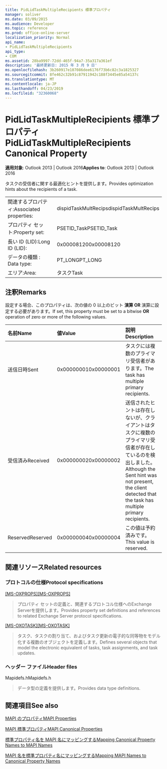 ```yaml
---
title: PidLidTaskMultipleRecipients 標準プロパティ
manager: soliver
ms.date: 03/09/2015
ms.audience: Developer
ms.topic: reference
ms.prod: office-online-server
localization_priority: Normal
api_name:
- PidLidTaskMultipleRecipients
api_type:
- COM
ms.assetid: 28ba9997-72dd-465f-94a7-35a317a361ef
description: '最終更新日: 2015 年 3 月 9 日'
ms.openlocfilehash: 3b260917e107086dee6176f73b6c82c3a1825327
ms.sourcegitcommit: 8fe462c32b91c87911942c188f3445e85a54137c
ms.translationtype: MT
ms.contentlocale: ja-JP
ms.lasthandoff: 04/23/2019
ms.locfileid: "32360068"
---
```

# <a name="pidlidtaskmultiplerecipients-canonical-property"></a><span data-ttu-id="c9f8a-103">PidLidTaskMultipleRecipients 標準プロパティ</span><span class="sxs-lookup"><span data-stu-id="c9f8a-103">PidLidTaskMultipleRecipients Canonical Property</span></span>

  
  
<span data-ttu-id="c9f8a-104">**適用対象**: Outlook 2013 | Outlook 2016</span><span class="sxs-lookup"><span data-stu-id="c9f8a-104">**Applies to**: Outlook 2013 | Outlook 2016</span></span> 
  
<span data-ttu-id="c9f8a-105">タスクの受信者に関する最適化ヒントを提供します。</span><span class="sxs-lookup"><span data-stu-id="c9f8a-105">Provides optimization hints about the recipients of a task.</span></span>
  
|||
|:-----|:-----|
|<span data-ttu-id="c9f8a-106">関連するプロパティ:</span><span class="sxs-lookup"><span data-stu-id="c9f8a-106">Associated properties:</span></span>  <br/> |<span data-ttu-id="c9f8a-107">dispidTaskMultRecips</span><span class="sxs-lookup"><span data-stu-id="c9f8a-107">dispidTaskMultRecips</span></span>  <br/> |
|<span data-ttu-id="c9f8a-108">プロパティ セット:</span><span class="sxs-lookup"><span data-stu-id="c9f8a-108">Property set:</span></span>  <br/> |<span data-ttu-id="c9f8a-109">PSETID_Task</span><span class="sxs-lookup"><span data-stu-id="c9f8a-109">PSETID_Task</span></span>  <br/> |
|<span data-ttu-id="c9f8a-110">長い ID (LID):</span><span class="sxs-lookup"><span data-stu-id="c9f8a-110">Long ID (LID):</span></span>  <br/> |<span data-ttu-id="c9f8a-111">0x00008120</span><span class="sxs-lookup"><span data-stu-id="c9f8a-111">0x00008120</span></span>  <br/> |
|<span data-ttu-id="c9f8a-112">データの種類 : </span><span class="sxs-lookup"><span data-stu-id="c9f8a-112">Data type:</span></span>  <br/> |<span data-ttu-id="c9f8a-113">PT_LONG</span><span class="sxs-lookup"><span data-stu-id="c9f8a-113">PT_LONG</span></span>  <br/> |
|<span data-ttu-id="c9f8a-114">エリア:</span><span class="sxs-lookup"><span data-stu-id="c9f8a-114">Area:</span></span>  <br/> |<span data-ttu-id="c9f8a-115">タスク</span><span class="sxs-lookup"><span data-stu-id="c9f8a-115">Task</span></span>  <br/> |
   
## <a name="remarks"></a><span data-ttu-id="c9f8a-116">注釈</span><span class="sxs-lookup"><span data-stu-id="c9f8a-116">Remarks</span></span>

<span data-ttu-id="c9f8a-117">設定する場合、このプロパティは、次の値の 0 以上のビット **演算 OR** 演算に設定する必要があります。</span><span class="sxs-lookup"><span data-stu-id="c9f8a-117">If set, this property must be set to a bitwise **OR** operation of zero or more of the following values.</span></span> 
  
|<span data-ttu-id="c9f8a-118">**名前**</span><span class="sxs-lookup"><span data-stu-id="c9f8a-118">**Name**</span></span>|<span data-ttu-id="c9f8a-119">**値**</span><span class="sxs-lookup"><span data-stu-id="c9f8a-119">**Value**</span></span>|<span data-ttu-id="c9f8a-120">**説明**</span><span class="sxs-lookup"><span data-stu-id="c9f8a-120">**Description**</span></span>|
|:-----|:-----|:-----|
|<span data-ttu-id="c9f8a-121">送信日時</span><span class="sxs-lookup"><span data-stu-id="c9f8a-121">Sent</span></span>  <br/> |<span data-ttu-id="c9f8a-122">0x00000001</span><span class="sxs-lookup"><span data-stu-id="c9f8a-122">0x00000001</span></span>  <br/> |<span data-ttu-id="c9f8a-123">タスクには複数のプライマリ受信者があります。</span><span class="sxs-lookup"><span data-stu-id="c9f8a-123">The task has multiple primary recipients.</span></span>  <br/> |
|<span data-ttu-id="c9f8a-124">受信済み</span><span class="sxs-lookup"><span data-stu-id="c9f8a-124">Received</span></span>  <br/> |<span data-ttu-id="c9f8a-125">0x00000002</span><span class="sxs-lookup"><span data-stu-id="c9f8a-125">0x00000002</span></span>  <br/> |<span data-ttu-id="c9f8a-126">送信されたヒントは存在しないが、クライアントはタスクに複数のプライマリ受信者が存在しているのを検出しました。</span><span class="sxs-lookup"><span data-stu-id="c9f8a-126">Although the Sent hint was not present, the client detected that the task has multiple primary recipients.</span></span>  <br/> |
|<span data-ttu-id="c9f8a-127">Reserved</span><span class="sxs-lookup"><span data-stu-id="c9f8a-127">Reserved</span></span>  <br/> |<span data-ttu-id="c9f8a-128">0x00000004</span><span class="sxs-lookup"><span data-stu-id="c9f8a-128">0x00000004</span></span>  <br/> |<span data-ttu-id="c9f8a-129">この値は予約済みです。</span><span class="sxs-lookup"><span data-stu-id="c9f8a-129">This value is reserved.</span></span>  <br/> |
   
## <a name="related-resources"></a><span data-ttu-id="c9f8a-130">関連リソース</span><span class="sxs-lookup"><span data-stu-id="c9f8a-130">Related resources</span></span>

### <a name="protocol-specifications"></a><span data-ttu-id="c9f8a-131">プロトコルの仕様</span><span class="sxs-lookup"><span data-stu-id="c9f8a-131">Protocol specifications</span></span>

<span data-ttu-id="c9f8a-132">[[MS-OXPROPS]](https://msdn.microsoft.com/library/f6ab1613-aefe-447d-a49c-18217230b148%28Office.15%29.aspx)</span><span class="sxs-lookup"><span data-stu-id="c9f8a-132">[[MS-OXPROPS]](https://msdn.microsoft.com/library/f6ab1613-aefe-447d-a49c-18217230b148%28Office.15%29.aspx)</span></span>
  
> <span data-ttu-id="c9f8a-133">プロパティ セットの定義と、関連するプロトコル仕様へのExchange Serverを提供します。</span><span class="sxs-lookup"><span data-stu-id="c9f8a-133">Provides property set definitions and references to related Exchange Server protocol specifications.</span></span>
    
<span data-ttu-id="c9f8a-134">[[MS-OXOTASK]](https://msdn.microsoft.com/library/55600ec0-6195-4730-8436-59c7931ef27e%28Office.15%29.aspx)</span><span class="sxs-lookup"><span data-stu-id="c9f8a-134">[[MS-OXOTASK]](https://msdn.microsoft.com/library/55600ec0-6195-4730-8436-59c7931ef27e%28Office.15%29.aspx)</span></span>
  
> <span data-ttu-id="c9f8a-135">タスク、タスクの割り当て、およびタスク更新の電子的な同等物をモデル化する複数のオブジェクトを定義します。</span><span class="sxs-lookup"><span data-stu-id="c9f8a-135">Defines several objects that model the electronic equivalent of tasks, task assignments, and task updates.</span></span>
    
### <a name="header-files"></a><span data-ttu-id="c9f8a-136">ヘッダー ファイル</span><span class="sxs-lookup"><span data-stu-id="c9f8a-136">Header files</span></span>

<span data-ttu-id="c9f8a-137">Mapidefs.h</span><span class="sxs-lookup"><span data-stu-id="c9f8a-137">Mapidefs.h</span></span>
  
> <span data-ttu-id="c9f8a-138">データ型の定義を提供します。</span><span class="sxs-lookup"><span data-stu-id="c9f8a-138">Provides data type definitions.</span></span>
    
## <a name="see-also"></a><span data-ttu-id="c9f8a-139">関連項目</span><span class="sxs-lookup"><span data-stu-id="c9f8a-139">See also</span></span>



[<span data-ttu-id="c9f8a-140">MAPI のプロパティ</span><span class="sxs-lookup"><span data-stu-id="c9f8a-140">MAPI Properties</span></span>](mapi-properties.md)
  
[<span data-ttu-id="c9f8a-141">MAPI 標準プロパティ</span><span class="sxs-lookup"><span data-stu-id="c9f8a-141">MAPI Canonical Properties</span></span>](mapi-canonical-properties.md)
  
[<span data-ttu-id="c9f8a-142">標準プロパティ名を MAPI 名にマッピングする</span><span class="sxs-lookup"><span data-stu-id="c9f8a-142">Mapping Canonical Property Names to MAPI Names</span></span>](mapping-canonical-property-names-to-mapi-names.md)
  
[<span data-ttu-id="c9f8a-143">MAPI 名を標準プロパティ名にマッピングする</span><span class="sxs-lookup"><span data-stu-id="c9f8a-143">Mapping MAPI Names to Canonical Property Names</span></span>](mapping-mapi-names-to-canonical-property-names.md)

